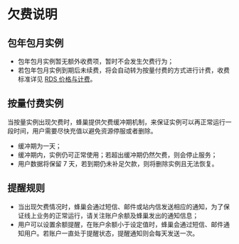 # 欠费说明

## 包年包月实例

* 包年包月实例暂无额外收费项，暂时不会发生欠费行为；
* 若包年包月实例到期后未续费，将会自动转为按量付费的方式进行计费，收费标准详见 [RDS 价格与计费](../md.html#!平台服务/RDS/购买指南/RDS价格与计费.md)。

## 按量付费实例

当按量实例出现欠费时，蜂巢提供欠费缓冲期机制，来保证实例可以再正常运行一段时间，用户需要尽快充值以避免资源停服或者删除。

* 缓冲期为一天；
* 缓冲期内，实例仍可正常使用；若超出缓冲期仍然欠费，则会停止服务；
* 用户数据将保留 7 天，若到期仍未补足欠款，则将删除实例且无法恢复。


## 提醒规则

* 当出现欠费情况时，蜂巢会通过短信、邮件或站内信发送相应的通知，为了保证线上业务的正常运行，请关注账户余额及蜂巢发出的通知信息；
* 用户可以设置余额提醒，在账户余额小于设定值时，蜂巢会通过短信、邮件通知用户。若账户一直处于提醒状态，提醒通知则会每天发送一次。
